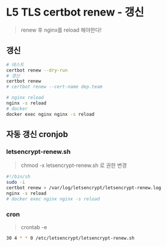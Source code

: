 # L5 TLS certbot renew - 갱신

> renew 후 nginx를 reload 해야한다!

## 갱신

```sh
# 테스트
certbot renew --dry-run
# 갱신
certbot renew
# certbot renew --cert-name dep.team

# nginx reload
nginx -s reload
# docker
docker exec nginx nginx -s reload
```

## 자동 갱신 cronjob

### letsencrypt-renew.sh

> chmod -x letsencrypt-renew.sh 로 권한 변경

```sh
#!/bin/sh
sudo -i
certbot renew > /var/log/letsencrypt/letsencrypt-renew.log
nginx -s reload
# docker exec nginx nginx -s reload
```

### cron

> crontab -e

```sh
30 4 * * 0 /etc/letsencrypt/letsencrypt-renew.sh
```
